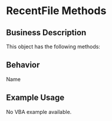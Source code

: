 # RecentFile Methods

## Business Description
This object has the following methods:

## Behavior
Name

## Example Usage
No VBA example available.